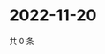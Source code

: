 # 2022-11-20

共 0 条

<!-- BEGIN WEIBO -->
<!-- 最后更新时间 Sun Nov 20 2022 05:13:20 GMT+0800 (China Standard Time) -->

<!-- END WEIBO -->
